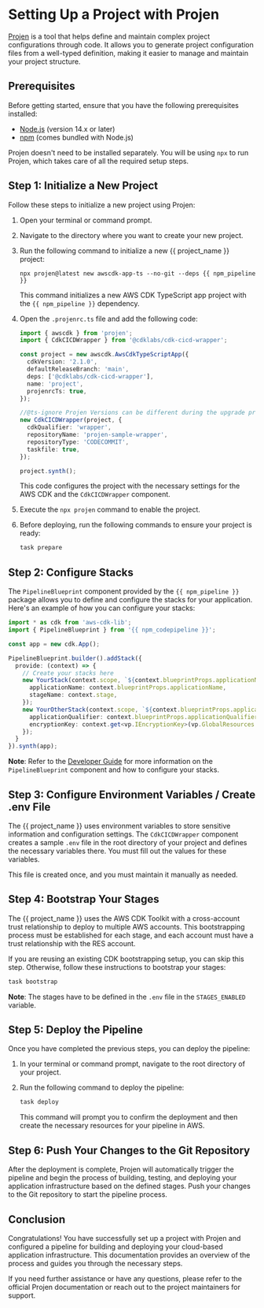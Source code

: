 # Setting Up a Project with Projen

[Projen](https://projen.io) is a tool that helps define and maintain complex project configurations through code. It allows you to generate project configuration files from a well-typed definition, making it easier to manage and maintain your project structure.

## Prerequisites

Before getting started, ensure that you have the following prerequisites installed:

- [Node.js](https://nodejs.org/) (version 14.x or later)
- [npm](https://www.npmjs.com/) (comes bundled with Node.js)

Projen doesn't need to be installed separately. You will be using `npx` to run Projen, which takes care of all the required setup steps.

## Step 1: Initialize a New Project

Follow these steps to initialize a new project using Projen:

1. Open your terminal or command prompt.
2. Navigate to the directory where you want to create your new project.
3. Run the following command to initialize a new {{ project_name }} project:

   ```
   npx projen@latest new awscdk-app-ts --no-git --deps {{ npm_pipeline }}
   ```

   This command initializes a new AWS CDK TypeScript app project with the `{{ npm_pipeline }}` dependency.

4. Open the `.projenrc.ts` file and add the following code:

   ```typescript
   import { awscdk } from 'projen';
   import { CdkCICDWrapper } from '@cdklabs/cdk-cicd-wrapper';

   const project = new awscdk.AwsCdkTypeScriptApp({
     cdkVersion: '2.1.0',
     defaultReleaseBranch: 'main',
     deps: ['@cdklabs/cdk-cicd-wrapper'],
     name: 'project',
     projenrcTs: true,
   });

   //@ts-ignore Projen Versions can be different during the upgrade process and would resolve complains about assignability issues.
   new CdkCICDWrapper(project, {
     cdkQualifier: 'wrapper',
     repositoryName: 'projen-sample-wrapper',
     repositoryType: 'CODECOMMIT',
     taskfile: true,
   });

   project.synth();
   ```

   This code configures the project with the necessary settings for the AWS CDK and the `CdkCICDWrapper` component.

5. Execute the `npx projen` command to enable the project.

6. Before deploying, run the following commands to ensure your project is ready:

   ```bash
   task prepare
   ```

## Step 2: Configure Stacks

The `PipelineBlueprint` component provided by the `{{ npm_pipeline }}` package allows you to define and configure the stacks for your application. Here's an example of how you can configure your stacks:

```typescript
import * as cdk from 'aws-cdk-lib';
import { PipelineBlueprint } from '{{ npm_codepipeline }}';

const app = new cdk.App();

PipelineBlueprint.builder().addStack({
  provide: (context) => {
    // Create your stacks here
    new YourStack(context.scope, `${context.blueprintProps.applicationName}YourStack`, {
      applicationName: context.blueprintProps.applicationName,
      stageName: context.stage,
    });
    new YourOtherStack(context.scope, `${context.blueprintProps.applicationName}YourOtherStack`, {
      applicationQualifier: context.blueprintProps.applicationQualifier,
      encryptionKey: context.get<vp.IEncryptionKey>(vp.GlobalResources.Encryption)!.kmsKey,
    });
  }
}).synth(app);
```

**Note**: Refer to the [Developer Guide](../developer_guides/index.md) for more information on the `PipelineBlueprint` component and how to configure your stacks.

## Step 3: Configure Environment Variables / Create .env File

The {{ project_name }} uses environment variables to store sensitive information and configuration settings. The `CdkCICDWrapper` component creates a sample `.env` file in the root directory of your project and defines the necessary variables there. You must fill out the values for these variables.

This file is created once, and you must maintain it manually as needed.

## Step 4: Bootstrap Your Stages

The {{ project_name }} uses the AWS CDK Toolkit with a cross-account trust relationship to deploy to multiple AWS accounts. This bootstrapping process must be established for each stage, and each account must have a trust relationship with the RES account.

If you are reusing an existing CDK bootstrapping setup, you can skip this step. Otherwise, follow these instructions to bootstrap your stages:

   ```bash
   task bootstrap
   ```

   **Note**: The stages have to be defined in the `.env` file in the `STAGES_ENABLED` variable.

## Step 5: Deploy the Pipeline

Once you have completed the previous steps, you can deploy the pipeline:

1. In your terminal or command prompt, navigate to the root directory of your project.
2. Run the following command to deploy the pipeline:

   ```bash
   task deploy
   ```

   This command will prompt you to confirm the deployment and then create the necessary resources for your pipeline in AWS.

## Step 6: Push Your Changes to the Git Repository

After the deployment is complete, Projen will automatically trigger the pipeline and begin the process of building, testing, and deploying your application infrastructure based on the defined stages. Push your changes to the Git repository to start the pipeline process.

## Conclusion

Congratulations! You have successfully set up a project with Projen and configured a pipeline for building and deploying your cloud-based application infrastructure. This documentation provides an overview of the process and guides you through the necessary steps.

If you need further assistance or have any questions, please refer to the official Projen documentation or reach out to the project maintainers for support.